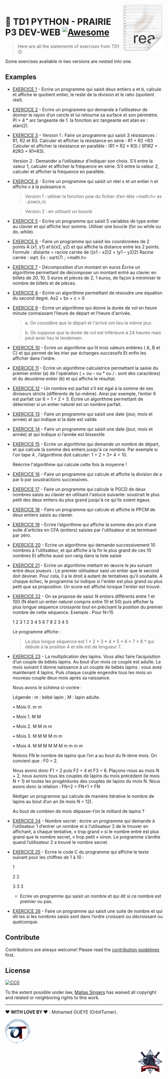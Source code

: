 <img src="icon.png" align="right" />

# 📖 TD1 PYTHON - PRAIRIE P3 DEV-WEB [![Awesome](https://cdn.rawgit.com/sindresorhus/awesome/d7305f38d29fed78fa85652e3a63e154dd8e8829/media/badge.svg)](https://github.com/sindresorhus/awesome#readme)
> Here are all the statements of exercises from TD1 😉

Some exercises available in two versions are nested into one.

## Examples

- [EXERCICE 1](https://github.com/orbitturner/TDPythonP3Simplon/blob/master/TD1/exercice1.py) - Ecrire un programme qui saisit deux entiers a et b, calcule et affiche le quotient entier, le reste de la division et
le ratio (quotient réel).

- [EXERCICE 2](https://github.com/orbitturner/TDPythonP3Simplon/blob/master/TD1/exercice2.py) - Ecrire un programme qui demande à l’utilisateur de donner le rayon d’un cercle et lui retourne sa surface et
son périmètre.
PI = 4 * arc tangeante de 1. la fonction arc tangeante est atan ex : atan(2).

- [EXERCICE 3](https://github.com/orbitturner/TDPythonP3Simplon/blob/master/TD1/exercice3.py) - Version 1 :
Faire un programme qui saisit 3 résistances : R1, R2 et R3.
Calculer et afficher la résistance en série : R1 + R2 +R3
Calculer et afficher la résistance en parallèle : (R1 * R2 * R3) / (R1*R2 + R2*R3 + R1*R3).

    Version 2 :
    Demander a l’utilisateur d’indiquer son choix.
    S’il entre la valeur 1, calculer et afficher la fréquence en série.
    S’il entre la valeur 2, calculer et afficher la fréquence en parallèle.

- [EXERCICE 4](https://github.com/orbitturner/TDPythonP3Simplon/blob/master/TD1/exercice4.py) - Ecrire un programme qui saisit un réel x et un entier n et affiche x à la puissance n.
    > Version 1 : utiliser la fonction pow du fichier d’en-tête <math.h> ex : pow(x,n)
    
    > Version 2 : en utilisant un boucle

- [EXERCICE 5](https://github.com/orbitturner/TDPythonP3Simplon/blob/master/TD1/exercice5.py) - Ecrire un programme qui saisit 5 variables de type entier au clavier et qui affiche leur somme. Utiliser une
boucle (for ou while ou do..while).

- [EXERCICE 6](https://github.com/orbitturner/TDPythonP3Simplon/blob/master/TD1/exercice6.py) - Faire un programme qui saisit les coordonnées de 2 points A (x1, y1) et b(x2, y2) et qui affiche la distance entre
les 2 points.
Formule : distante = racine carrée de ((x1 – x2)2 + (y1 – y2)2)
Racine carrée : sqrt. Ex : sqrt(7) ; <math.h>

- [EXERCICE 7](https://github.com/orbitturner/TDPythonP3Simplon/blob/master/TD1/exercice7.py) - Décomposition d’un montant en euros Écrire un algorithme permettant de décomposer un
montant entré au clavier en billets de 20, 10, 5 euros et pièces de 2, 1 euros, de façon à minimiser le nombre
de billets et de pièces.

- [EXERCICE 8](https://github.com/orbitturner/TDPythonP3Simplon/blob/master/TD1/exercice8.py) - Ecrire un algorithme permettant de résoudre une équation du second degré.
Ax2 + bx + c = 0

- [EXERCICE 9](https://github.com/orbitturner/TDPythonP3Simplon/blob/master/TD1/exercice9.py) - Ecrire un algorithme qui donne la durée de vol en heure minute connaissant l'heure de départ et
l'heure d'arrivée.
    >a. On considère que le départ et l'arrivé ont lieu le même jour.

    >b. On suppose que la durée de vol est inférieure à 24 heures mais peut avoir lieu le lendemain.

- [EXERCICE 10](https://github.com/orbitturner/TDPythonP3Simplon/blob/master/TD1/exercice10.py) - Ecrire un algorithme qui lit trois valeurs entières ( A, B et C) et qui permet de les trier par
échanges successifs Et enfin les afficher dans l'ordre.

- [EXERCICE 11](https://github.com/orbitturner/TDPythonP3Simplon/blob/master/TD1/exercice11.py) - Ecrire un algorithme calculatrice permettant la saisie du premier entier (a) de l'opération ( + ou –
ou * ou / : sont des caractères) et du deuxième entier (b) et qui affiche le résultat.

- [EXERCICE 12](https://github.com/orbitturner/TDPythonP3Simplon/blob/master/TD1/exercice12.py) - Un nombre est parfait s’il est égal à la somme de ses diviseurs stricts (différents de lui-même).
Ainsi par exemple, l’entier 6 est parfait car 6 = 1 + 2 + 3. Écrire un algorithme permettant de déterminer si un
entier naturel est un nombre parfait.

- [EXERCICE 13](https://github.com/orbitturner/TDPythonP3Simplon/blob/master/TD1/exercice13.py) - Faire un programme qui saisit une date (jour, mois et année) at qui indique si la date est valide

- [EXERCICE 14](https://github.com/orbitturner/TDPythonP3Simplon/blob/master/TD1/exercice14.py) - Faire un programme qui saisit une date (jour, mois et année) at qui indique si l’année est bissextile

- [EXERCICE 15](https://github.com/orbitturner/TDPythonP3Simplon/blob/master/TD1/exercice15.py) - Ecrire un algorithme qui demande un nombre de départ, et qui calcule la somme des entiers
jusqu'à ce nombre. Par exemple si l'on tape 4 , l’algorithme doit calculer: 1 + 2 + 3+ 4 = 10.
    
    Réécrire l'algorithme qui calcule cette fois la moyenne !

- [EXERCICE 16](https://github.com/orbitturner/TDPythonP3Simplon/blob/master/TD1/exercice16.py) - Faire un programme qui calcule et affiche la division de a par b par soustractions successives.

- [EXERCICE 17](https://github.com/orbitturner/TDPythonP3Simplon/blob/master/TD1/exercice17.py) - Faire un programme qui calcule le PGCD de deux nombres saisis au clavier en utilisant l'astuce
suivante: soustrait le plus petit des deux entiers du plus grand jusqu'à ce qu'ils soient égaux.

- [EXERCICE 18](https://github.com/orbitturner/TDPythonP3Simplon/blob/master/TD1/exercice18.py) - Faire un programme qui calcule et affiche le PPCM de deux entiers saisis au clavier.

- [EXERCICE 19](https://github.com/orbitturner/TDPythonP3Simplon/blob/master/TD1/exercice19.py) - Ecrire l’algorithme qui affiche la somme des prix d'une suite d'articles en CFA (entiers) saisies par
l'utilisateur et se terminant par zéro.

- [EXERCICE 20](https://github.com/orbitturner/TDPythonP3Simplon/blob/master/TD1/exercice20.py) - Ecrire un algorithme qui demande successivement 10 nombres à l'utilisateur, et qui affiche à la fin
le plus grand de ces 10 nombres Et affiche aussi son rang dans la liste saisie

- [EXERCICE 21](https://github.com/orbitturner/TDPythonP3Simplon/blob/master/TD1/exercice21.py) - Ecrire un algorithme mettant en œuvre le jeu suivant entre deux joueurs : Le premier utilisateur
saisi un entier que le second doit deviner. Pour cela, il a le droit à autant de tentatives qu'il souhaite. A chaque
échec, le programme lui indique si l'entier est plus grand ou plus petit que sa proposition. Un score est affiché
lorsque l'entier est trouvé.

- [EXERCICE 22](https://github.com/orbitturner/TDPythonP3Simplon/blob/master/TD1/exercice22.py) - On se propose de saisir N entiers différents entre 1 et 100 (N étant un entier naturel compris entre 10 et 50)
puis afficher la plus longue séquence croissante tout en précisant la position du premier nombre de cette séquence.
Exemple : Pour N=15

    1 2 3 1 2 3 4 5 6 7 8 2 3 4 5

    Le programme affiche :

    > La plus longue séquence est 1 * 2 * 3 * 4 * 5 * 6 * 7 * 8 * qui débute à la position 4 et elle est de longueur 7.

- [EXERCICE 23](https://github.com/orbitturner/TDPythonP3Simplon/blob/master/TD1/exercice23.py) - La multiplication des lapins. Vous allez faire l’acquisition d’un couple de bébés lapins. Au bout d’un
mois ce couple est adulte. Le mois suivant il donne naissance à un couple de bébés lapins : vous avez
maintenant 4 lapins. Puis chaque couple engendre tous les mois un nouveau couple deux mois après sa
naissance.

    Nous avons le schéma ci-contre :

    Légende : m : bébé lapin ; M : lapin adulte.

    • Mois 0. m m

    • Mois 1. M M

    • Mois 2. M M m m

    • Mois 3. M M M M m m

    • Mois 4. M M M M M M m m m m

    Notons FN le nombre de lapins que l’on a au bout du N-ième mois. On convient que : F0 = 2. 
    
    Nous avons donc
    F1 = 2 puis F2 = 4 et F3 = 6. Plaçons-nous au mois N + 2, nous aurons tous les couples de lapins du mois
    précédent (le mois N + 1) et toutes les progénitures des couples de lapins du mois N. Nous avons donc la
    relation : FN+2 = FN+1 + FN
    
    Rédiger un programme qui calcule de manière itérative le nombre de lapins au bout d’un an (le mois N = 12).
    
    Au bout de combien de mois dépasse-t’on le milliard de lapins ?

- [EXERCICE 24](https://github.com/orbitturner/TDPythonP3Simplon/blob/master/TD1/exercice24.py) - Nombre secret : écrire un programme qui demande à l’utilisateur 1 d’entrer un nombre et à
l’utilisateur 2 de le trouver en affichant, à chaque tentative, « trop grand » si le nombre entré est plus grand
que le nombre secret, « trop petit » sinon. Le programme s’arrête quand l’utilisateur 2 a trouvé le nombre
secret.

- [EXERCICE 25](https://github.com/orbitturner/TDPythonP3Simplon/blob/master/TD1/exercice25.py) - Ecrire le code C du programme qui affiche le texte suivant pour les chiffres de 1 à 10 :

    1

    2 2

    3 3 3

    + Ecrire un programme qui saisit un nombre et qui dit si ce nombre est premier ou pas.

- [EXERCICE 26](https://github.com/orbitturner/TDPythonP3Simplon/blob/master/TD1/exercice26.py) - Faire un programme qui saisit une suite de nombre et qui dit les si les nombres saisis sont dans
l’ordre croissant ou décroissant ou quelconque.




## Contribute

Contributions are always welcome!
Please read the [contribution guidelines](contributing.md) first.

## License

[![CC0](https://licensebuttons.net/p/zero/1.0/88x31.png)](https://creativecommons.org/publicdomain/zero/1.0/)

To the extent possible under law, [Matias Singers](https://mts.io) has waived all copyright and related or neighboring rights to this work.


______________________________________________________
**❤ WITH LOVE BY ❤** : Mohamed GUEYE (OrbitTurner).

![Image of OT](https://github.com/orbitturner/challenger/blob/master/images/orbitturner1.png?raw=true)

<img src="https://github.com/orbitturner/challenger/blob/master/images/OrbitTurner_Gaming_GitHubBadge.png?raw=true" align="right" />